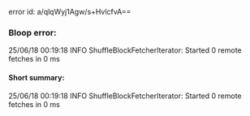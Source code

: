 error id: a/qlqWyj1Agw/s+HvlcfvA==
### Bloop error:

25/06/18 00:19:18 INFO ShuffleBlockFetcherIterator: Started 0 remote fetches in 0 ms
#### Short summary: 

25/06/18 00:19:18 INFO ShuffleBlockFetcherIterator: Started 0 remote fetches in 0 ms